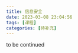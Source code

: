 ```yaml
---
title: 信息安全
date: 2023-03-08 23:04:56
tags: [课程]
categories: [待补充]
---
```

to be continued
<!-- more -->

